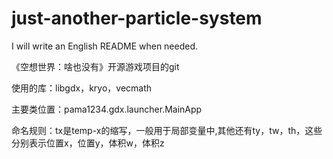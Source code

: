 # just-another-particle-system

I will write an English README when needed.

<!-- 《空想世界》的沙盒备选场景之一 -->

<!-- 支持并行计算的粒子系统，有可用的安卓版，可以联机，部署服务器，之类的，还没写完 -->

《空想世界：啥也没有》开源游戏项目的git

使用的库：libgdx，kryo，vecmath

主要类位置：pama1234.gdx.launcher.MainApp

命名规则：tx是temp-x的缩写，一般用于局部变量中,其他还有ty，tw，th，这些分别表示位置x，位置y，体积w，体积z
